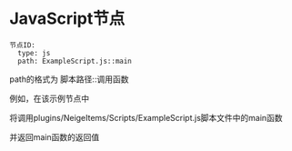 # JavaScript节点

```
节点ID:
  type: js
  path: ExampleScript.js::main
```

path的格式为 脚本路径::调用函数

例如，在该示例节点中

将调用plugins/NeigeItems/Scripts/ExampleScript.js脚本文件中的main函数

并返回main函数的返回值
